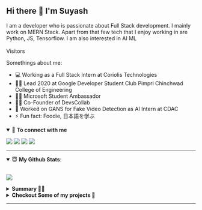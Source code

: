 ## Hi there 👋 I'm Suyash

I am a developer who is passionate about Full Stack development. I mainly work on MERN Stack. Apart from that few tech that I enjoy working in are Python, JS, Tensorflow. I am also interested in AI ML
<br/>
<br/>
Visitors <br/>
[<img src ="https://profile-counter.glitch.me/suyashsonawane/count.svg" title="">](https://suyashsonawane.github.io/)
<br/>

Somethings about me:

- 💻 Working as a Full Stack Intern at Coriolis Technologies
- 🦸‍♂️ Lead 2020 at Google Developer Student Club Pimpri Chinchwad College of Engineering
- 🦸‍♂️ Microsoft Student Ambassador
- 👨‍💻 Co-Founder of DevsCollab
- 🔭 Worked on GANS for Fake Video Detection as AI Intern at CDAC
- ⚡ Fun fact: Foodie, 日本語を学ぶ

<details open>
<summary>🤝 <b>To connect with me</b></summary>

<p>
 
[<img src ="https://img.shields.io/badge/portfolio-%23.svg?&style=for-the-badge&logo=&logoColor=white%22">](https://suyashsonawane.github.io/)
[<img src="https://img.shields.io/badge/twitter-%231DA1F2.svg?&style=for-the-badge&logo=twitter&logoColor=white" />](https://twitter.com/SuyashYSonawane) 
[<img src="https://img.shields.io/badge/medium-%2312100E.svg?&style=for-the-badge&logo=medium&logoColor=white" />](https://towardsdatascience.com/@suyashsonawane)
[<img src="https://img.shields.io/badge/linkedin-%230077B5.svg?&style=for-the-badge&logo=linkedin&logoColor=white" />](https://www.linkedin.com/in/suyash-sonawane-44661417b/)

</p>

</details>

---

<details open>
 <summary> 😇 <b>My Github Stats</b>: </summary>

<br>

<p align>
  <img src = "https://github-readme-stats.vercel.app/api?username=suyashsonawane&count_private=true">
  <!-- <img src = "https://github-readme-stats.vercel.app/api/top-langs/?username=suyashsonawane&hide=css,js,html&theme=tokyonight"> -->
</p>

</details>


<details>
 <summary><b>Summary 👨‍💻</b></summary>
<br>
    
![Metrics](https://metrics.lecoq.io/suyashsonawane?template=classic&activity=1&followup=1&languages=1&lines=1&people=1&activity.limit=5&activity.days=14&activity.filter=all&activity.visibility=all&activity.timestamps=false&languages.colors=github&languages.threshold=0%25&people.limit=28&people.size=28&people.types=followers%2C%20following&people.identicons=false&people.shuffle=false&config.timezone=Asia%2FCalcutta&config.twemoji=true)
    
</details>

<details> 
 <summary><b>Checkout Some of my projects 🤗</b></summary>

<br>
<a target="_blank" href="https://www.youtube.com/watch?v=kDGQDVmToVI">
<img src="https://img.youtube.com/vi/kDGQDVmToVI/0.jpg" alt="drawing" width="200" alt="AI Dancer with GANS"/>
</a>

<a target="_blank" href="https://www.youtube.com/watch?v=1P_GYSFTXnc">
<img src="https://img.youtube.com/vi/1P_GYSFTXnc/0.jpg" alt="drawing" width="200" alt="Driving AID"/>
</a>

<a target="_blank" href="https://www.youtube.com/watch?v=uECdm-_oA1I">
<img src="https://img.youtube.com/vi/uECdm-_oA1I/0.jpg" alt="drawing" width="200" alt="Driving AID"/>
</a>
<br>
</details>

---
